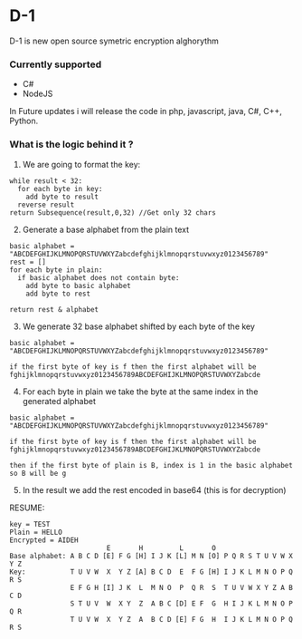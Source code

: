 # D-1
D-1 is new open source symetric encryption alghorythm

### Currently supported
- C#
- NodeJS

In Future updates i will release the code in php, javascript, java, C#, C++, Python.

### What is the logic behind it ?
1. We are going to format the key:
```
while result < 32:
  for each byte in key:
    add byte to result
  reverse result
return Subsequence(result,0,32) //Get only 32 chars
```
2. Generate a base alphabet from the plain text
```
basic alphabet = "ABCDEFGHIJKLMNOPQRSTUVWXYZabcdefghijklmnopqrstuvwxyz0123456789"
rest = []
for each byte in plain:
  if basic alphabet does not contain byte:
    add byte to basic alphabet
    add byte to rest
    
return rest & alphabet
```
3. We generate 32 base alphabet shifted by each byte of the key
```
basic alphabet = "ABCDEFGHIJKLMNOPQRSTUVWXYZabcdefghijklmnopqrstuvwxyz0123456789"

if the first byte of key is f then the first alphabet will be
fghijklmnopqrstuvwxyz0123456789ABCDEFGHIJKLMNOPQRSTUVWXYZabcde
```
4. For each byte in plain we take the byte at the same index in the generated alphabet
```
basic alphabet = "ABCDEFGHIJKLMNOPQRSTUVWXYZabcdefghijklmnopqrstuvwxyz0123456789"

if the first byte of key is f then the first alphabet will be
fghijklmnopqrstuvwxyz0123456789ABCDEFGHIJKLMNOPQRSTUVWXYZabcde

then if the first byte of plain is B, index is 1 in the basic alphabet so B will be g
```
5. In the result we add the rest encoded in base64 (this is for decryption)


RESUME:
```
key = TEST
Plain = HELLO
Encrypted = AIDEH
                        E       H         L       O
Base alphabet: A B C D [E] F G [H] I J K [L] M N [O] P Q R S T U V W X Y Z
Key:           T U V W  X  Y Z [A] B C D  E  F G [H] I J K L M N O P Q R S
               E F G H [I] J K  L  M N O  P  Q R  S  T U V W X Y Z A B C D
               S T U V  W  X Y  Z  A B C [D] E F  G  H I J K L M N O P Q R 
               T U V W  X  Y Z  A  B C D [E] F G  H  I J K L M N O P Q R S
```
